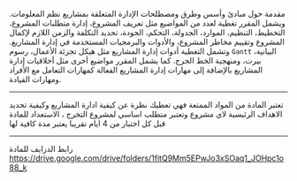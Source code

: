 مقدمة حول مبادئ وأسس وطرق ومصطلحات الإدارة المتعلقة بمشاريع نظم المعلومات. ويشمل المقرر تغطية لعدد من المواضيع مثل تعريف
المشروع، إدارة متطلبات المشروع، التخطيط، التنظيم، الموارد، الجدولة، التحكم، الجودة، تحديد التكلفة والزمن اللازم لإكمال
المشروع وتقييم مخاطر المشروع، والأدوات والبرمجيات المستخدمة في إدارة المشاريع. وتشمل التغطية أدوات إدارة المشاريع مثل
هيكل تجزئة الأعمال، رسوم `Gantt` البيانية، بيرت، ومنهجية الخط الحرج. كما يشمل المقرر مواضيع أخرى مثل أخلاقيات إدارة
المشاريع بالإضافة إلى مهارات إدارة المشاريع الفعالة كمهارات التعامل مع الأفراد ومهارات القيادة.

---
تعتبر المادة من المواد الممتعة فهي تعطيك نظرة عن كيفية ادارة المشاريع وكيفية تحديد الاهداف الرئيسية لاي مشروع وتعتبر
متطلب اساسي لمشروع التخرج ، الاستعداد للمادة قبل كل اختبار من 4 ايام تقريبا يعتبر مدة كافية لها

---
رابط الدرايف للمادة
https://drive.google.com/drive/folders/1fitQ9Mm5EPwJo3xSOaq1_JOHpc1o88_k
